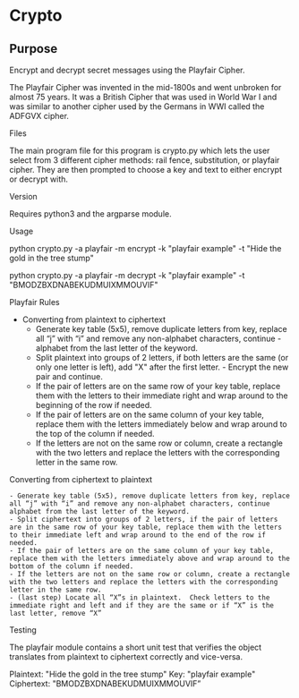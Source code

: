 # Crypto

## Purpose 

Encrypt and decrypt secret messages using the Playfair Cipher.  

The Playfair Cipher was invented in the mid-1800s and went unbroken for almost 75 years.  It was a British Cipher that was used in World War I and was similar to another cipher used by the Germans in WWI called the ADFGVX cipher.

Files

The main program file for this program is crypto.py which lets the user select from 3 different cipher methods: rail fence, substitution, or playfair cipher.  They are then prompted to choose a key and text to either encrypt or decrypt with.

Version

Requires python3 and the argparse module.

Usage

python crypto.py -a playfair -m encrypt -k "playfair example" -t "Hide the gold in the tree stump"

python crypto.py -a playfair -m decrypt -k "playfair example" -t "BMODZBXDNABEKUDMUIXMMOUVIF" 


Playfair Rules

- Converting from plaintext to ciphertext
    - Generate key table (5x5), remove duplicate letters from key, replace all “j” with “i” and remove any non-alphabet characters, continue - alphabet from the last letter of the keyword.
    - Split plaintext into groups of 2 letters, if both letters are the same (or only one letter is left), add "X" after the first letter.      - Encrypt the new pair and continue.
    - If the pair of letters are on the same row of your key table, replace them with the letters to their immediate right and wrap around to the beginning of the row if needed.
    - If the pair of letters are on the same column of your key table, replace them with the letters immediately below and wrap around to the top of the column if needed.
    - If the letters are not on the same row or column, create a rectangle with the two letters and replace the letters with the corresponding letter in the same row.
  
Converting from ciphertext to plaintext

    - Generate key table (5x5), remove duplicate letters from key, replace all “j” with “i” and remove any non-alphabet characters, continue alphabet from the last letter of the keyword.
    - Split ciphertext into groups of 2 letters, if the pair of letters are in the same row of your key table, replace them with the letters to their immediate left and wrap around to the end of the row if needed.
    - If the pair of letters are on the same column of your key table, replace them with the letters immediately above and wrap around to the bottom of the column if needed.
    - If the letters are not on the same row or column, create a rectangle with the two letters and replace the letters with the corresponding letter in the same row.
    - (last step) Locate all “X”s in plaintext.  Check letters to the immediate right and left and if they are the same or if “X” is the last letter, remove “X”
    
Testing

The playfair module contains a short unit test that verifies the object translates from plaintext to ciphertext correctly and vice-versa.

Plaintext: "Hide the gold in the tree stump"
Key: "playfair example"
Ciphertext: "BMODZBXDNABEKUDMUIXMMOUVIF”
